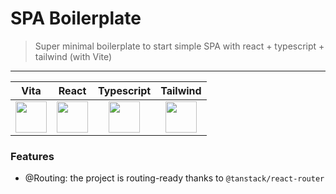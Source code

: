 # SPA Boilerplate

> Super minimal boilerplate to start simple SPA with react + typescript + tailwind (with Vite)

---

|                                                  Vita                                                   |                                                  React                                                  |                                               Typescript                                                |                                                Tailwind                                                 |
| :-----------------------------------------------------------------------------------------------------: | :-----------------------------------------------------------------------------------------------------: | :-----------------------------------------------------------------------------------------------------: | :-----------------------------------------------------------------------------------------------------: |
| <img src="https://github.com/user-attachments/assets/60e07c0e-f0c6-43fb-8749-8acbc35ad9f3" width="50"/> | <img src="https://github.com/user-attachments/assets/b321f4ca-dfbe-4c53-9b32-555726ca2111" width="50"/> | <img src="https://github.com/user-attachments/assets/7394a858-29ae-432a-9035-2756d71868f5" width="50"/> | <img src="https://github.com/user-attachments/assets/6fec269c-07e2-40e1-b2d3-dc5af8355bbf" width="50"/> |

### Features

- @Routing: the project is routing-ready thanks to `@tanstack/react-router`

